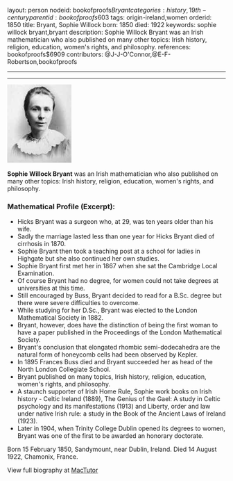 layout: person
nodeid: bookofproofs$Bryant
categories: history,19th-century
parentid: bookofproofs$603
tags: origin-ireland,women
orderid: 1850
title: Bryant, Sophie Willock
born: 1850
died: 1922
keywords: sophie willock bryant,bryant
description: Sophie Willock Bryant was an Irish mathematician who also published on many other topics: Irish history, religion, education, women's rights, and philosophy.
references: bookofproofs$6909
contributors: @J-J-O'Connor,@E-F-Robertson,bookofproofs

---



---

![Bryant.jpg](https://github.com/bookofproofs/bookofproofs.github.io/blob/main/_sources/_assets/images/portraits/Bryant.jpg?raw=true)

**Sophie Willock Bryant** was an Irish mathematician who also published on many other topics: Irish history, religion, education, women's rights, and philosophy.

### Mathematical Profile (Excerpt):
* Hicks Bryant was a surgeon who, at 29, was ten years older than his wife.
* Sadly the marriage lasted less than one year for Hicks Bryant died of cirrhosis in 1870.
* Sophie Bryant then took a teaching post at a school for ladies in Highgate but she also continued her own studies.
* Sophie Bryant first met her in 1867 when she sat the Cambridge Local Examination.
* Of course Bryant had no degree, for women could not take degrees at universities at this time.
* Still encouraged by Buss, Bryant decided to read for a B.Sc. degree but there were severe difficulties to overcome.
* While studying for her D.Sc., Bryant was elected to the London Mathematical Society in 1882.
* Bryant, however, does have the distinction of being the first woman to have a paper published in the Proceedings of the London Mathematical Society.
* Bryant's conclusion that elongated rhombic semi-dodecahedra are the natural form of honeycomb cells had been observed by Kepler.
* In 1895 Frances Buss died and Bryant succeeded her as head of the North London Collegiate School.
* Bryant published on many topics, Irish history, religion, education, women's rights, and philosophy.
* A staunch supporter of Irish Home Rule, Sophie work books on Irish history - Celtic Ireland (1889), The Genius of the Gael: A study in Celtic psychology and its manifestations (1913) and Liberty, order and law under native Irish rule: a study in the Book of the Ancient Laws of Ireland (1923).
* Later in 1904, when Trinity College Dublin opened its degrees to women, Bryant was one of the first to be awarded an honorary doctorate.

Born 15 February 1850, Sandymount, near Dublin, Ireland. Died 14 August 1922, Chamonix, France.

View full biography at [MacTutor](https://mathshistory.st-andrews.ac.uk/Biographies/Bryant/)
